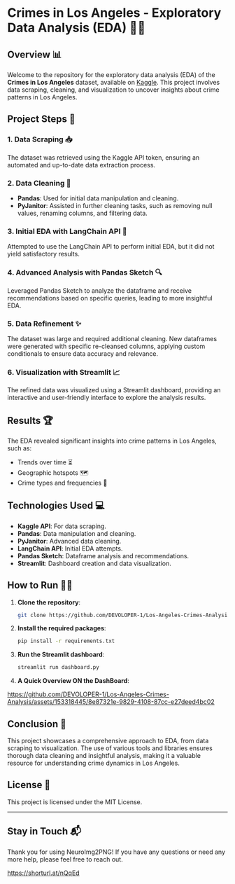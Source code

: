 # Crimes in Los Angeles - Exploratory Data Analysis (EDA) 🕵️‍♂️

## Overview 📊
Welcome to the repository for the exploratory data analysis (EDA) of the **Crimes in Los Angeles** dataset, available on [Kaggle](https://www.kaggle.com/datasets/sudhanvahg/crimes-in-las-angeles/code). This project involves data scraping, cleaning, and visualization to uncover insights about crime patterns in Los Angeles.

## Project Steps 🚀
### 1. Data Scraping 📥
The dataset was retrieved using the Kaggle API token, ensuring an automated and up-to-date data extraction process.

### 2. Data Cleaning 🧼
- **Pandas**: Used for initial data manipulation and cleaning.
- **PyJanitor**: Assisted in further cleaning tasks, such as removing null values, renaming columns, and filtering data.

### 3. Initial EDA with LangChain API 🧠
Attempted to use the LangChain API to perform initial EDA, but it did not yield satisfactory results.

### 4. Advanced Analysis with Pandas Sketch 🔍
Leveraged Pandas Sketch to analyze the dataframe and receive recommendations based on specific queries, leading to more insightful EDA.

### 5. Data Refinement ✨
The dataset was large and required additional cleaning. New dataframes were generated with specific re-cleansed columns, applying custom conditionals to ensure data accuracy and relevance.

### 6. Visualization with Streamlit 📈
The refined data was visualized using a Streamlit dashboard, providing an interactive and user-friendly interface to explore the analysis results.

## Results 🏆
The EDA revealed significant insights into crime patterns in Los Angeles, such as:
- Trends over time ⏳
- Geographic hotspots 🗺️
- Crime types and frequencies 📝

## Technologies Used 💻
- **Kaggle API**: For data scraping.
- **Pandas**: Data manipulation and cleaning.
- **PyJanitor**: Advanced data cleaning.
- **LangChain API**: Initial EDA attempts.
- **Pandas Sketch**: Dataframe analysis and recommendations.
- **Streamlit**: Dashboard creation and data visualization.

## How to Run 🏃‍♀️
1. **Clone the repository**:
   ```bash
   git clone https://github.com/DEVOLOPER-1/Los-Angeles-Crimes-Analysis.git
   ```
2. **Install the required packages**:
   ```bash
   pip install -r requirements.txt
   ```
3. **Run the Streamlit dashboard**:
   ```bash
   streamlit run dashboard.py
   ```
4. **A Quick Overview ON the DashBoard**:

https://github.com/DEVOLOPER-1/Los-Angeles-Crimes-Analysis/assets/153318445/8e87321e-9829-4108-87cc-e27deed4bc02


## Conclusion 🎯
This project showcases a comprehensive approach to EDA, from data scraping to visualization. The use of various tools and libraries ensures thorough data cleaning and insightful analysis, making it a valuable resource for understanding crime dynamics in Los Angeles.

## License 📜
This project is licensed under the MIT License.

---
## Stay in Touch 📬
Thank you for using NeuroImg2PNG! If you have any questions or need any more help, please feel free to reach out.

https://shorturl.at/nQqEd
